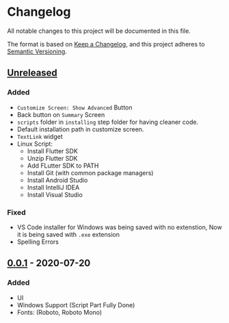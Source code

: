# Changelog

All notable changes to this project will be documented in this file.

The format is based on [Keep a Changelog](https://keepachangelog.com/en/1.0.0/),
and this project adheres to [Semantic Versioning](https://semver.org/spec/v2.0.0.html).

## [Unreleased]

### Added

- `Customize Screen: Show Advanced` Button
- Back button on `Summary` Screen
- `scripts` folder in `installing` step folder for having cleaner code.
- Default installation path in customize screen.
- `TextLink` widget
- Linux Script:
    - Install Flutter SDK
    - Unzip Flutter SDK
    - Add FLutter SDK to PATH
    - Install Git (with common package managers)
    - Install Android Studio
    - Install IntelliJ IDEA
    - Install Visual Studio

### Fixed

- VS Code installer for Windows was being saved with no extenstion, Now it is being saved with `.exe` extension
- Spelling Errors

## [0.0.1] - 2020-07-20

### Added

- UI
- Windows Support (Script Part Fully Done)
- Fonts: (Roboto, Roboto Mono)

[unreleased]: https://github.com/YazeedAlKhalaf/Split_It/compare/v0.0.1...HEAD
[0.0.1]: https://github.com/YazeedAlKhalaf/Split_It/releases/tag/v0.0.1
